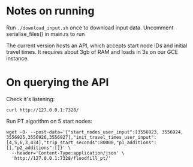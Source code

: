 # Notes on running

Run `./download_input.sh` once to download input data. Uncomment serialise_files() in main.rs to run

The current version hosts an API, which accepts start node IDs and initial travel times. It requires about 3gb of RAM and loads in 3s on our GCE instance.


# On querying the API

Check it's listening:
```
curl http://127.0.0.1:7328/
```

Run PT algorithm on 5 start nodes: 
```
wget -O- --post-data='{"start_nodes_user_input":[3556923, 3556924, 3556925,3556926,3556927],"init_travel_times_user_input":[4,5,6,3,434],"trip_start_seconds":80000,"p1_additions":[],"p2_additions":[]}' \
  --header='Content-Type:application/json' \
  'http://127.0.0.1:7328/floodfill_pt/'
```
